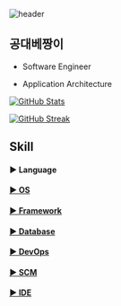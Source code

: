 ![header](https://capsule-render.vercel.app/api?type=waving&color=auto&height=300&section=header&text=Welcome&fontSize=90&animation=fadeIn&fontAlignY=37&desc=공대베짱이's%20GitHub&descAlign=62)

## 공대베짱이

* Software Engineer

* Application Architecture

[![GitHub Stats](https://github-readme-stats.vercel.app/api?username=dejavuhyo&show_icons=true&theme=dracula)](https://github.com/anuraghazra/github-readme-stats)

[![GitHub Streak](https://github-readme-streak-stats.herokuapp.com?user=dejavuhyo&theme=dracula)](https://git.io/streak-stats)

## Skill

#### ▶ Language

<div align="left">
    <a href="https://img.shields.io/badge/OpenJDK-FFFFFF?style=for-the-badge&logo=openjdk&logoColor=black"/>
    <a href="https://img.shields.io/badge/JavaScript-F7DF1E?style=for-the-badge&logo=javascript&logoColor=black"/>
    <a href="https://img.shields.io/badge/json-000000?style=for-the-badge&logo=json&logoColor=white"/>
    <a href="https://img.shields.io/badge/jQuery-0769AD?style=for-the-badge&logo=jquery&logoColor=white"/>
    <a href="https://img.shields.io/badge/GraphQL-E434AA?style=for-the-badge&logo=graphql&logoColor=white"/>
    <a href="https://img.shields.io/badge/AutoHotkey-334455?style=for-the-badge&logo=autohotkey&logoColor=white"/>
</div>

#### ▶ OS

<div align="left">
    <a href="https://img.shields.io/badge/Amazon%20AWS-232F3E?style=for-the-badge&logo=amazonaws&logoColor=white"/>
    <a href="https://img.shields.io/badge/Amazon%20EC2-FF9900?style=for-the-badge&logo=amazonec2&logoColor=white"/>
    <a href="https://img.shields.io/badge/Amazon%20ECS-FF9900?style=for-the-badge&logo=amazonecs&logoColor=white"/>
    <a href="https://img.shields.io/badge/Linux-FCC624?style=for-the-badge&logo=linux&logoColor=black"/>
    <a href="https://img.shields.io/badge/CentOS-262577?style=for-the-badge&logo=centos&logoColor=white"/>
    <a href="https://img.shields.io/badge/Ubuntu-E95420?style=for-the-badge&logo=ubuntu&logoColor=white"/>
    <a href="https://img.shields.io/badge/Windows-0078D6?style=for-the-badge&logo=windows&logoColor=white"/>
</div>

#### ▶ Framework

<div align="left">
    <a href="https://img.shields.io/badge/Spring-6DB33F?style=for-the-badge&logo=spring&logoColor=white"/>
    <a href="https://img.shields.io/badge/Spring%20Boot-6DB33F?style=for-the-badge&logo=springboot&logoColor=white"/>
    <a href="https://img.shields.io/badge/Spring%20Security-6DB33F?style=for-the-badge&logo=springsecurity&logoColor=white"/>
    <a href="https://img.shields.io/badge/Apache%20Maven-C71A36?style=for-the-badge&logo=apachemaven&logoColor=white"/>
    <a href="https://img.shields.io/badge/Gradle-02303A?style=for-the-badge&logo=gradle&logoColor=white"/>
</div>

#### ▶ Database

<div align="left">
    <a href="https://img.shields.io/badge/EnterpriseDB-FF3E00?style=for-the-badge&logo=enterprisedb&logoColor=white"/>
    <a href="https://img.shields.io/badge/PostgreSQL-316192?style=for-the-badge&logo=postgresql&logoColor=white"/>
    <a href="https://img.shields.io/badge/Oracle-F80000?style=for-the-badge&logo=oracle&logoColor=white"/>
    <a href="https://img.shields.io/badge/MySQL-00000F?style=for-the-badge&logo=mariadb&logoColor=white"/>
    <a href="https://img.shields.io/badge/MariaDB-003545?style=for-the-badge&logo=mariadb&logoColor=white"/>
    <a href="https://img.shields.io/badge/Microsoft%20SQL%20Server-CC2927?style=for-the-badge&logo=microsoftsqlserver&logoColor=white"/>
    <a href="https://img.shields.io/badge/Redis-DC382D?style=for-the-badge&logo=redis&logoColor=white"/>
    <a href="https://img.shields.io/badge/SQLite-003B57?style=for-the-badge&logo=sqlite&logoColor=white"/>
    <a href="https://img.shields.io/badge/KnowledgeBase-3E8DCC?style=for-the-badge&logo=knowledgebase&logoColor=white"/>
</div>

#### ▶ DevOps

<div align="left">
    <a href="https://img.shields.io/badge/Docker-2496ED?style=for-the-badge&logo=docker&logoColor=white"/>
    <a href="https://img.shields.io/badge/Podman-892CA0?style=for-the-badge&logo=podman&logoColor=white"/>
    <a href="https://img.shields.io/badge/Kubernetes-326CE5?style=for-the-badge&logo=kubernetes&logoColor=white"/>
    <a href="https://img.shields.io/badge/Jenkins-D24939?style=for-the-badge&logo=jenkins&logoColor=white"/>
    <a href="https://img.shields.io/badge/Jira-0052CC?style=for-the-badge&logo=jira&logoColor=white"/>
    <a href="https://img.shields.io/badge/MQTT-660066?style=for-the-badge&logo=mqtt&logoColor=white"/>
    <a href="https://img.shields.io/badge/Eclipse%20Mosquitto-3C5280?style=for-the-badge&logo=eclipsemosquitto&logoColor=white"/>
    <a href="https://img.shields.io/badge/NGINX-009639?style=for-the-badge&logo=nginx&logoColor=white"/>
    <a href="https://img.shields.io/badge/Apache-D22128?style=for-the-badge&logo=apache&logoColor=white"/>
    <a href="https://img.shields.io/badge/Apache%20Tomcat-F8DC75?style=for-the-badge&logo=apachetomcat&logoColor=black"/>
    <a href="https://img.shields.io/badge/Semantic%20Web-005A9C?style=for-the-badge&logo=semanticweb&logoColor=white"/>
</div>

#### ▶ SCM

<div align="left">
    <a href="https://img.shields.io/badge/Git-F05032?style=for-the-badge&logo=git&logoColor=white"/>
    <a href="https://img.shields.io/badge/GitHub-181717?style=for-the-badge&logo=github&logoColor=white"/>
    <a href="https://img.shields.io/badge/GitLab-FCA121?style=for-the-badge&logo=gitlab&logoColor=white"/>
    <a href="https://img.shields.io/badge/Subversion-809CC9?style=for-the-badge&logo=subversion&logoColor=white"/>
</div>

#### ▶ IDE

<div align="left">
    <a href="https://img.shields.io/badge/JetBrains-000000?style=for-the-badge&logo=jetbrains&logoColor=white"/>
    <a href="https://img.shields.io/badge/IntelliJ%20IDEA-000000?style=for-the-badge&logo=intellijidea&logoColor=white"/>
    <a href="https://img.shields.io/badge/Eclipse%20IDE-2C2255?style=for-the-badge&logo=eclipseide&logoColor=white"/>
    <a href="https://img.shields.io/badge/Visual%20Studio%20Code-007ACC?style=for-the-badge&logo=visualstudiocode&logoColor=white"/>
    <a href="https://img.shields.io/badge/DataGrip-000000?style=for-the-badge&logo=datagrip&logoColor=white"/>
    <a href="https://img.shields.io/badge/Insomnia-4000BF?style=for-the-badge&logo=insomnia&logoColor=white"/>
    <a href="https://img.shields.io/badge/Postman-FF6C37?style=for-the-badge&logo=postman&logoColor=white"/>
</div>

<!--
**dejavuhyo/dejavuhyo** is a ✨ _special_ ✨ repository because its `README.md` (this file) appears on your GitHub profile.

Here are some ideas to get you started:

- 🔭 I’m currently working on ...
- 🌱 I’m currently learning ...
- 👯 I’m looking to collaborate on ...
- 🤔 I’m looking for help with ...
- 💬 Ask me about ...
- 📫 How to reach me: ...
- 😄 Pronouns: ...
- ⚡ Fun fact: ...
-->
